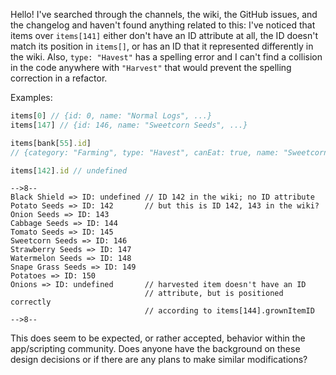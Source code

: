 Hello! I've searched through the channels, the wiki, the GitHub issues, and the changelog and haven't found anything related to this: I've noticed that items over `items[141]` either don't have an ID attribute at all, the ID doesn't match its position in `items[]`, or has an ID that it represented differently in the wiki. Also, `type: "Havest"` has a spelling error and I can't find a collision in the code anywhere with `"Harvest"` that would prevent the spelling correction in a refactor.

Examples:

```js
items[0] // {id: 0, name: "Normal Logs", ...}
items[147] // {id: 146, name: "Sweetcorn Seeds", ...}

items[bank[55].id]
// {category: "Farming", type: "Havest", canEat: true, name: "Sweetcorn", healsFor: 5, sellsFor: 8}

items[142].id // undefined
```

```
-->8--
Black Shield => ID: undefined // ID 142 in the wiki; no ID attribute
Potato Seeds => ID: 142       // but this is ID 142, 143 in the wiki?
Onion Seeds => ID: 143
Cabbage Seeds => ID: 144
Tomato Seeds => ID: 145
Sweetcorn Seeds => ID: 146
Strawberry Seeds => ID: 147
Watermelon Seeds => ID: 148
Snape Grass Seeds => ID: 149
Potatoes => ID: 150
Onions => ID: undefined       // harvested item doesn't have an ID
                              // attribute, but is positioned correctly
                              // according to items[144].grownItemID
-->8--
```

This does seem to be expected, or rather accepted, behavior within the app/scripting community. Does anyone have the background on these design decisions or if there are any plans to make similar modifications?
